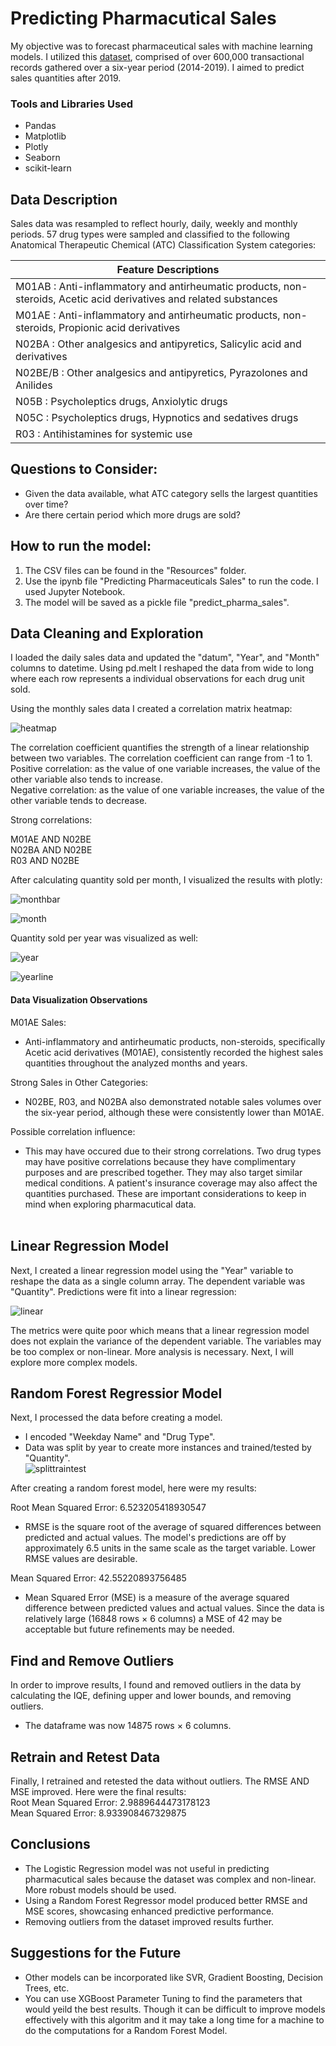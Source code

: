 # Predicting Pharmacutical Sales

My objective was to forecast pharmaceutical sales with machine learning models. I utilized this [dataset](https://www.kaggle.com/datasets/milanzdravkovic/pharma-sales-data), comprised of over 600,000 transactional records gathered over a six-year period (2014-2019). I aimed to predict sales quantities after 2019.

### Tools and Libraries Used
* Pandas
* Matplotlib
* Plotly
* Seaborn
* scikit-learn

## Data Description

Sales data was resampled to reflect hourly, daily, weekly and monthly periods. 57 drug types were sampled and classified to the following Anatomical Therapeutic Chemical (ATC) Classification System categories:

| Feature Descriptions  |
|---|
| M01AB : Anti-inflammatory and antirheumatic products, non-steroids, Acetic acid derivatives and related substances  |
| M01AE : Anti-inflammatory and antirheumatic products, non-steroids, Propionic acid derivatives  |
| N02BA : Other analgesics and antipyretics, Salicylic acid and derivatives  |
| N02BE/B : Other analgesics and antipyretics, Pyrazolones and Anilides  |
| N05B : Psycholeptics drugs, Anxiolytic drugs  |
| N05C : Psycholeptics drugs, Hypnotics and sedatives drugs  |
| R03 : Antihistamines for systemic use  |

## Questions to Consider:

* Given the data available, what ATC category sells the largest quantities over time?
* Are there certain period which more drugs are sold?

## How to run the model:
1. The CSV files can be found in the "Resources" folder.
2. Use the ipynb file "Predicting Pharmaceuticals Sales" to run the code. I used Jupyter Notebook.
3. The model will be saved as a pickle file "predict_pharma_sales".

## Data Cleaning and Exploration

I loaded the daily sales data and updated the "datum", "Year", and "Month" columns to datetime.
Using pd.melt I reshaped the data from wide to long where each row represents a individual observations for each drug unit sold. 

Using the monthly sales data I created a correlation matrix heatmap: <br>

![heatmap](Images/heatmap.PNG) 

The correlation coefficient quantifies the strength of a linear relationship between two variables. The correlation coefficient can range from -1 to 1. <br>
Positive correlation: as the value of one variable increases, the value of the other variable also tends to increase.<br>
Negative correlation: as the value of one variable increases, the value of the other variable tends to decrease. <br>

Strong correlations: <br>

M01AE AND N02BE<br>
N02BA AND N02BE<br>
R03 AND N02BE<br>


After calculating quantity sold per month, I visualized the results with plotly: <br>

![monthbar](Images/monthbar.PNG)

![month](Images/month.PNG)


Quantity sold per year was visualized as well: <br>

![year](Images/year.PNG)

![yearline](Images/yearline.PNG)

#### Data Visualization Observations

M01AE Sales:<br>
* Anti-inflammatory and antirheumatic products, non-steroids, specifically Acetic acid derivatives (M01AE), consistently recorded the highest sales quantities throughout the analyzed months and years. <br>

Strong Sales in Other Categories:<br>

* N02BE, R03, and N02BA also demonstrated notable sales volumes over the six-year period, although these were consistently lower than M01AE.<br>

Possible correlation influence:<br>
* This may have occured due to their strong correlations. Two drug types may have positive correlations because they have complimentary purposes and are prescribed together. They may also target similar medical conditions. A patient's insurance coverage may also affect the quantities purchased. These are important considerations to keep in mind when exploring pharmacutical data. <br> <br>

## Linear Regression Model

Next, I created a linear regression model using the "Year" variable to reshape the data as a single column array. The dependent variable was "Quantity". Predictions were fit into a linear regression: <br>

![linear](Images/linear.PNG)

The metrics were quite poor which means that a linear regression model does not explain the variance of the dependent variable. The variables may be too complex or non-linear. More analysis is necessary. Next, I will explore more complex models.

## Random Forest Regressior Model
Next, I processed the data before creating a model. 
* I encoded "Weekday Name" and "Drug Type".
* Data was split by year to create more instances and trained/tested by "Quantity". <br>
![splittraintest](Images/trainsplit.PNG) <br>

After creating a random forest model, here were my results: <br>

Root Mean Squared Error: 6.523205418930547<br>
* RMSE is the square root of the average of squared differences between predicted and actual values. The model's predictions are off by approximately 6.5 units in the same scale as the target variable. Lower RMSE values are desirable.

Mean Squared Error: 42.55220893756485<br>
* Mean Squared Error (MSE) is a measure of the average squared difference between predicted values and actual values. Since the data is relatively large (16848 rows × 6 columns) a MSE of 42 may be acceptable but future refinements may be needed.

## Find and Remove Outliers

In order to improve results, I found and removed outliers in the data by calculating the IQE, defining upper and lower bounds, and removing outliers.
* The dataframe was now 14875 rows × 6 columns.

## Retrain and Retest Data

Finally, I retrained and retested the data without outliers. The RMSE AND MSE improved. Here were the final results: <br>
Root Mean Squared Error: 2.9889644473178123 <br>
Mean Squared Error: 8.933908467329875<br>

## Conclusions
	
* The Logistic Regression model was not useful in predicting pharmacutical sales because the dataset was complex and non-linear. More robust models should be used.
* Using a Random Forest Regressor model produced better RMSE and MSE scores, showcasing enhanced predictive performance.
* Removing outliers from the dataset improved results further. 

## Suggestions for the Future

* Other models can be incorporated like SVR, Gradient Boosting, Decision Trees, etc.
* You can use XGBoost Parameter Tuning to find the parameters that would yeild the best results. Though it can be difficult to improve models effectively with this algoritm and it may take a long time for a machine to do the computations for a Random Forest Model. 










